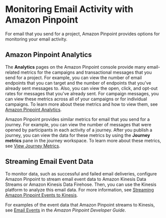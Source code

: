 # Monitoring Email Activity with Amazon Pinpoint<a name="channels-email-monitor"></a>

For email that you send for a project, Amazon Pinpoint provides options for monitoring your email activity\.

## Amazon Pinpoint Analytics<a name="channels-email-monitor-analytics"></a>

The **Analytics** pages on the Amazon Pinpoint console provide many email\-related metrics for the campaigns and transactional messages that you send for a project\. For example, you can view the number of email endpoints that you can target and the number of endpoints that you've already sent messages to\. Also, you can view the open, click, and opt\-out rates for messages that you've already sent\. For campaign messages, you can view these metrics across all of your campaigns or for individual campaigns\. To learn more about these metrics and how to view them, see [Amazon Pinpoint Analytics](analytics.md)\.

Amazon Pinpoint provides similar metrics for email that you send for a journey\. For example, you can view the number of messages that were opened by participants in each activity of a journey\. After you publish a journey, you can view the data for these metrics by using the **Journey metrics** pane in the journey workspace\. To learn more about these metrics, see [View Journey Metrics](journeys-metrics.md)\.

## Streaming Email Event Data<a name="channels-email-monitor-stream"></a>

To monitor data, such as successful and failed email deliveries, configure Amazon Pinpoint to stream email event data to Amazon Kinesis Data Streams or Amazon Kinesis Data Firehose\. Then, you can use the Kinesis platform to analyze this email data\. For more information, see [Streaming Amazon Pinpoint Events to Kinesis](analytics-streaming.md#analytics-streaming-kinesis)\.

For examples of the event data that Amazon Pinpoint streams to Kinesis, see [Email Events](http://docs.aws.amazon.com/pinpoint/latest/developerguide/event-streams-data-email.html) in the *Amazon Pinpoint Developer Guide*\.